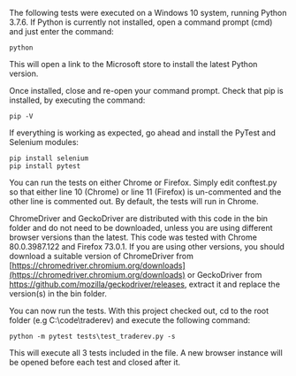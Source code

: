 The following tests were executed on a Windows 10 system, running Python 3.7.6. If Python is currently not installed, open a command prompt (cmd) and just enter the command:

    python
This will open a link to the Microsoft store to install the latest Python version.

Once installed, close and re-open your command prompt. Check that pip is installed, by executing the command:

    pip -V
If everything is working as expected, go ahead and install the PyTest and Selenium modules:

    pip install selenium
    pip install pytest
You can run the tests on either Chrome or Firefox. Simply edit conftest.py so that either line 10 (Chrome) or line 11 (Firefox) is un-commented and the other line is commented out. By default, the tests will run in Chrome.

ChromeDriver and GeckoDriver are distributed with this code in the bin folder and do not need to be downloaded, unless you are using different browser versions than the latest. This code was tested with Chrome 80.0.3987.122 and Firefox 73.0.1. If you are using other versions, you should download a suitable version of ChromeDriver from [https://chromedriver.chromium.org/downloads](https://chromedriver.chromium.org/downloads) or GeckoDriver from https://github.com/mozilla/geckodriver/releases, extract it and replace the version(s) in the bin folder.

You can now run the tests. With this project checked out, cd to the root folder (e.g C:\code\traderev) and execute the following command:

    python -m pytest tests\test_traderev.py -s
This will execute all 3 tests included in the file. A new browser instance will be opened before each test and closed after it.